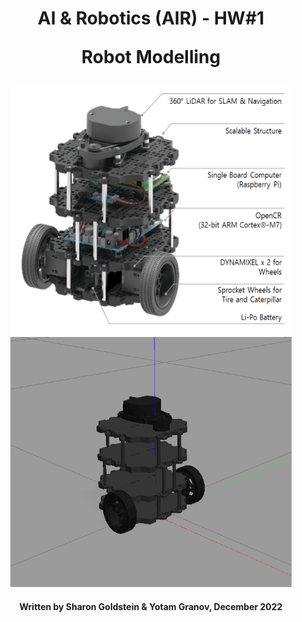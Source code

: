 <h1 align="center">
  AI & Robotics (AIR) - HW#1
  
  Robot Modelling
</h1>
<p align="center">
  <img src="https://github.com/Yomaster10/AIR-HW1/blob/master/Graphics/Turtlebot.PNG" width="450" height="400">
  <img src="https://github.com/Yomaster10/AIR-HW1/blob/master/Graphics/Turtlebot_Gazebo.PNG" width="450" height="400">
</p>
<h4 align="center">
  Written by Sharon Goldstein & Yotam Granov, December 2022
</h4>
